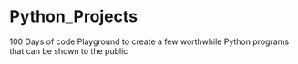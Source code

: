 # Python_Projects
100 Days of code
Playground to create a few worthwhile Python programs that can be shown to the public

